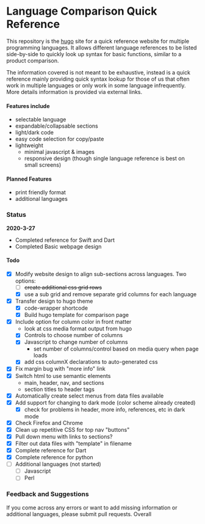 # Language Comparison Quick Reference

This repository is the [hugo](https://github.com/gohugoio/hugo) site for a quick reference website for multiple programming languages. It allows different language references to be listed side-by-side to quickly look up syntax for basic functions, similar to a product comparison.

The information covered is not meant to be exhaustive, instead is a quick reference mainly providing quick syntax lookup for those of us that often work in multiple languages or only work in some language infrequently. More details information is provided via external links.

#### Features include
- selectable language 
- expandable/collapsable sections
- light/dark code 
- easy code selection for copy/paste
- lightweight
	- minimal javascript & images
	- responsive design (though single language reference is best on small screens)

#### Planned Features
- print friendly format
- additional languages

### Status

**2020-3-27**
- Completed reference for Swift and Dart
- Completed Basic webpage design

#### Todo
- [x] Modify website design to align sub-sections across languages. Two options:
	- [ ] ~~create additional css grid rows~~
	- [x] use a sub grid and remove separate grid columns for each language
- [x] Transfer design to hugo theme
	- [x] code-wrapper shortcode
	- [x] Build hugo template for comparison page
- [x] Include option for column color in front matter
	- look at css media format output from hugo
  - [x] Controls to choose number of columns
  - [x] Javascript to change number of columns
    - set number of columns/control based on media query when page loads
  - [x] add css columnX declarations to auto-generated css
- [x]	Fix margin bug with "more info" link
- [x] Switch html to use semantic elements
	- main, header, nav, and sections
	- section titles to header tags
- [x] Automatically create select menus from data files available
- [x] Add support for changing to dark mode (color scheme already created)
  - [x] check for problems in header, more info, references, etc in dark mode
- [x] Check Firefox and Chrome
- [x] Clean up repetitive CSS for top nav "buttons"
- [x] Pull down menu with links to sections?
- [x] Filter out data files with "template" in filename
- [x] Complete reference for Dart
- [x] Complete reference for python
- [ ] Additional languages (not started)
	- [ ] Javascript
	- [ ] Perl

### Feedback and Suggestions

If you come across any errors or want to add missing information or additional languages, please submit pull requests. Overall